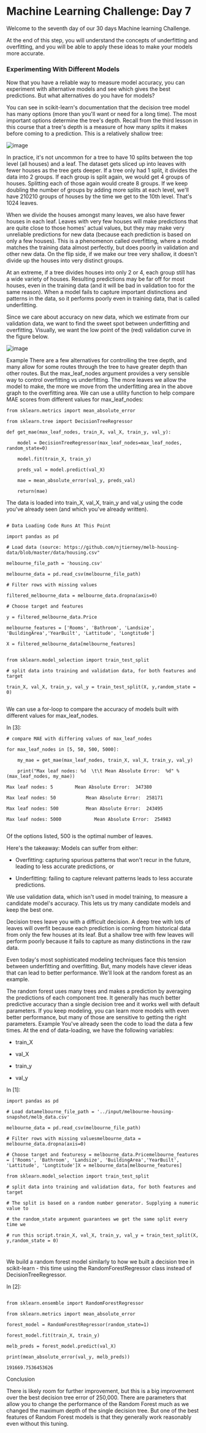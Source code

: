 # Machine Learning Challenge: Day 7
Welcome to the seventh day of our 30 days Machine learning Challenge.


At the end of this step, you will understand the concepts of underfitting and overfitting, and you will be able to apply these ideas to make your models more accurate.


### Experimenting With Different Models


Now that you have a reliable way to measure model accuracy, you can experiment with alternative models and see which gives the best predictions. But what alternatives do you have for models?


You can see in scikit-learn's documentation that the decision tree model has many options (more than you'll want or need for a long time). The most important options determine the tree's depth. Recall from the third lesson in this course that a tree's depth is a measure of how many splits it makes before coming to a prediction. This is a relatively shallow tree:


![image](https://user-images.githubusercontent.com/93423367/212739286-79eb15ff-af3d-40ad-b06d-385a079694c7.png)


In practice, it's not uncommon for a tree to have 10 splits between the top level (all houses) and a leaf. The dataset gets sliced up into leaves with fewer houses as the tree gets deeper. If a tree only had 1 split, it divides the data into 2 groups. If each group is split again, we would get 4 groups of houses. Splitting each of those again would create 8 groups. If we keep doubling the number of groups by adding more splits at each level, we'll have 210210 groups of houses by the time we get to the 10th level. That's 1024 leaves.


When we divide the houses amongst many leaves, we also have fewer houses in each leaf. Leaves with very few houses will make predictions that are quite close to those homes' actual values, but they may make very unreliable predictions for new data (because each prediction is based on only a few houses).
This is a phenomenon called overfitting, where a model matches the training data almost perfectly, but does poorly in validation and other new data. On the flip side, if we make our tree very shallow, it doesn't divide up the houses into very distinct groups.


At an extreme, if a tree divides houses into only 2 or 4, each group still has a wide variety of houses. Resulting predictions may be far off for most houses, even in the training data (and it will be bad in validation too for the same reason). When a model fails to capture important distinctions and patterns in the data, so it performs poorly even in training data, that is called underfitting.


Since we care about accuracy on new data, which we estimate from our validation data, we want to find the sweet spot between underfitting and overfitting. Visually, we want the low point of the (red) validation curve in the figure below.


![image](https://user-images.githubusercontent.com/93423367/212739376-60835f04-5252-4c35-babd-d00b598419f9.png)


Example
There are a few alternatives for controlling the tree depth, and many allow for some routes through the tree to have greater depth than other routes. But the max_leaf_nodes argument provides a very sensible way to control overfitting vs underfitting. The more leaves we allow the model to make, the more we move from the underfitting area in the above graph to the overfitting area.
We can use a utility function to help compare MAE scores from different values for max_leaf_nodes:

```
from sklearn.metrics import mean_absolute_error

from sklearn.tree import DecisionTreeRegressor

def get_mae(max_leaf_nodes, train_X, val_X, train_y, val_y):

	model = DecisionTreeRegressor(max_leaf_nodes=max_leaf_nodes, random_state=0)

	model.fit(train_X, train_y)

	preds_val = model.predict(val_X)

	mae = mean_absolute_error(val_y, preds_val)

	return(mae)
```


The data is loaded into train_X, val_X, train_y and val_y using the code you've already seen (and which you've already written).

```

# Data Loading Code Runs At This Point

import pandas as pd

# Load data (source: https://github.com/njtierney/melb-housing-data/blob/master/data/housing.csv"

melbourne_file_path = 'housing.csv'

melbourne_data = pd.read_csv(melbourne_file_path)

# Filter rows with missing values

filtered_melbourne_data = melbourne_data.dropna(axis=0)

# Choose target and features

y = filtered_melbourne_data.Price

melbourne_features = ['Rooms', 'Bathroom', 'Landsize', 'BuildingArea','YearBuilt', 'Lattitude', 'Longtitude']

X = filtered_melbourne_data[melbourne_features]


from sklearn.model_selection import train_test_split

# split data into training and validation data, for both features and target

train_X, val_X, train_y, val_y = train_test_split(X, y,random_state = 0)


```


We can use a for-loop to compare the accuracy of models built with different values for max_leaf_nodes.

In [3]:

```
# compare MAE with differing values of max_leaf_nodes

for max_leaf_nodes in [5, 50, 500, 5000]:

	my_mae = get_mae(max_leaf_nodes, train_X, val_X, train_y, val_y)

	print("Max leaf nodes: %d  \t\t Mean Absolute Error:  %d" %(max_leaf_nodes, my_mae))

Max leaf nodes: 5  		 Mean Absolute Error:  347380 

Max leaf nodes: 50  		 Mean Absolute Error:  258171 

Max leaf nodes: 500  		 Mean Absolute Error:  243495 

Max leaf nodes: 5000            Mean Absolute Error:  254983 


```



Of the options listed, 500 is the optimal number of leaves.


Here's the takeaway: Models can suffer from either:


- Overfitting: capturing spurious patterns that won't recur in the future, leading to less accurate predictions, or

- Underfitting: failing to capture relevant patterns leads to less accurate predictions.

We use validation data, which isn't used in model training, to measure a candidate model's accuracy. This lets us try many candidate models and keep the best one.


Decision trees leave you with a difficult decision. A deep tree with lots of leaves will overfit because each prediction is coming from historical data from only the few houses at its leaf. But a shallow tree with few leaves will perform poorly because it fails to capture as many distinctions in the raw data.


Even today's most sophisticated modeling techniques face this tension between underfitting and overfitting. But, many models have clever ideas that can lead to better performance. We'll look at the random forest as an example.


The random forest uses many trees and makes a prediction by averaging the predictions of each component tree. It generally has much better predictive accuracy than a single decision tree and it works well with default parameters. If you keep modeling, you can learn more models with even better performance, but many of those are sensitive to getting the right parameters.
Example
You've already seen the code to load the data a few times. At the end of data-loading, we have the following variables:


- train_X

- val_X

- train_y

- val_y




In [1]:

```
import pandas as pd

# Load datamelbourne_file_path = '../input/melbourne-housing-snapshot/melb_data.csv'

melbourne_data = pd.read_csv(melbourne_file_path)

# Filter rows with missing valuesmelbourne_data = melbourne_data.dropna(axis=0)

# Choose target and featuresy = melbourne_data.Pricemelbourne_features = ['Rooms', 'Bathroom', 'Landsize', 'BuildingArea','YearBuilt', 'Lattitude', 'Longtitude']X = melbourne_data[melbourne_features]

from sklearn.model_selection import train_test_split

# split data into training and validation data, for both features and target

# The split is based on a random number generator. Supplying a numeric value to

# the random_state argument guarantees we get the same split every time we

# run this script.train_X, val_X, train_y, val_y = train_test_split(X, y,random_state = 0)
```

 #
We build a random forest model similarly to how we built a decision tree in scikit-learn - this time using the RandomForestRegressor class instead of DecisionTreeRegressor.
 
In [2]:
```

from sklearn.ensemble import RandomForestRegressor

from sklearn.metrics import mean_absolute_error

forest_model = RandomForestRegressor(random_state=1)

forest_model.fit(train_X, train_y)

melb_preds = forest_model.predict(val_X)

print(mean_absolute_error(val_y, melb_preds))

191669.7536453626 

```

Conclusion


There is likely room for further improvement, but this is a big improvement over the best decision tree error of 250,000. There are parameters that allow you to change the performance of the Random Forest much as we changed the maximum depth of the single decision tree. But one of the best features of Random Forest models is that they generally work reasonably even without this tuning.

